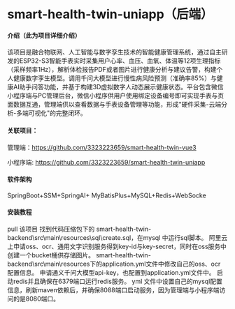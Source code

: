 # smart-health-twin-uniapp（后端）

#### 介绍（此为项目详细介绍）
该项目是融合物联网、人工智能与数字孪生技术的智能健康管理系统，通过自主研发的ESP32-S3智能手表实时采集用户心率、血压、血氧、体温等12项生理指标（采样频率1Hz），解析体检报告PDF或者图片进行健康分析与建议告警，构建个人健康数字孪生模型。调用千问大模型进行慢性病风险预测（准确率85%）与健康AI助手问答功能，并基于构建3D虚拟数字人动态展示健康状态。平台包含微信小程序端与PC管理后台，微信小程序供用户使用绑定设备编号即可实现手表与页面数据互通，管理端供以查看数据与手表设备管理等功能，形成"硬件采集-云端分析-多端可视化"的完整闭环。

#### 关联项目：
管理端：https://github.com/3323223659/smart-health-twin-vue3

小程序端: https://github.com/3323223659/smart-health-twin-uniapp

#### 软件架构
SpringBoot+SSM+SpringAI+ MyBatisPlus+MySQL+Redis+WebSocke

#### 安装教程
pull 该项目
找到代码压缩包下的 smart-health-twin-backend\src\main\resources\sql\create.sql，在mysql 中运行sql脚本。 
阿里云上申请oss、ocr、通用文字识别服务得到key-id与key-secret，同时在oss服务中创建一个bucket桶供存储图片。 
smart-health-twin-backend\src\main\resources下的application.yml文件中修改自己的oss、ocr 配置信息。 
申请通义千问大模型api-key，也配置到application.yml文件中。 
启动redis并且确保在6379端口运行redis服务。 
yml 文件中设置自己的mysql配置信息，刷新maven依赖后，并确保8088端口启动服务，因为管理端与小程序端访问的是8080端口。 
